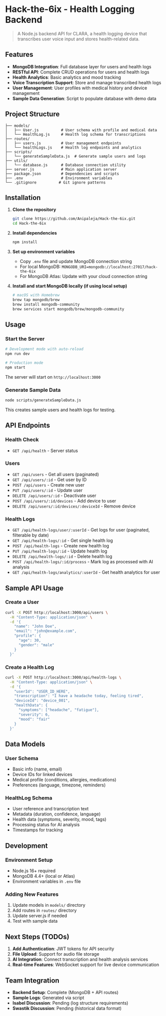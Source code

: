 # Hack-the-6ix - Health Logging Backend

> A Node.js backend API for CLARA, a health logging device that transcribes user voice input and stores health-related data.

## Features

- **MongoDB Integration**: Full database layer for users and health logs
- **RESTful API**: Complete CRUD operations for users and health logs  
- **Health Analytics**: Basic analytics and mood tracking
- **Voice Transcription Support**: Store and manage transcribed health logs
- **User Management**: User profiles with medical history and device management
- **Sample Data Generation**: Script to populate database with demo data

## Project Structure

```
├── models/
│   ├── User.js          # User schema with profile and medical data
│   └── HealthLog.js     # Health log schema for transcriptions
├── routes/
│   ├── users.js         # User management endpoints
│   └── healthLogs.js    # Health log endpoints and analytics
├── scripts/
│   └── generateSampleData.js  # Generate sample users and logs
├── utils/
│   └── database.js      # Database connection utility
├── server.js            # Main application server
├── package.json         # Dependencies and scripts
├── .env                 # Environment variables
└── .gitignore          # Git ignore patterns
```

## Installation

1. **Clone the repository**
   ```bash
   git clone https://github.com/Anipaleja/Hack-the-6ix.git
   cd Hack-the-6ix
   ```

2. **Install dependencies**
   ```bash
   npm install
   ```

3. **Set up environment variables**
   - Copy `.env` file and update MongoDB connection string
   - For local MongoDB: `MONGODB_URI=mongodb://localhost:27017/hack-the-6ix`
   - For MongoDB Atlas: Update with your cloud connection string

4. **Install and start MongoDB locally (if using local setup)**
   ```bash
   # macOS with Homebrew
   brew tap mongodb/brew
   brew install mongodb-community
   brew services start mongodb/brew/mongodb-community
   ```

## Usage

### Start the Server

```bash
# Development mode with auto-reload
npm run dev

# Production mode
npm start
```

The server will start on `http://localhost:3000`

### Generate Sample Data

```bash
node scripts/generateSampleData.js
```

This creates sample users and health logs for testing.

## API Endpoints

### Health Check
- `GET /api/health` - Server status

### Users
- `GET /api/users` - Get all users (paginated)
- `GET /api/users/:id` - Get user by ID
- `POST /api/users` - Create new user
- `PUT /api/users/:id` - Update user
- `DELETE /api/users/:id` - Deactivate user
- `POST /api/users/:id/devices` - Add device to user
- `DELETE /api/users/:id/devices/:deviceId` - Remove device

### Health Logs
- `GET /api/health-logs/user/:userId` - Get logs for user (paginated, filterable by date)
- `GET /api/health-logs/:id` - Get single health log
- `POST /api/health-logs` - Create new health log
- `PUT /api/health-logs/:id` - Update health log
- `DELETE /api/health-logs/:id` - Delete health log
- `POST /api/health-logs/:id/process` - Mark log as processed with AI analysis
- `GET /api/health-logs/analytics/:userId` - Get health analytics for user

## Sample API Usage

### Create a User
```bash
curl -X POST http://localhost:3000/api/users \
  -H "Content-Type: application/json" \
  -d '{
    "name": "John Doe",
    "email": "john@example.com",
    "profile": {
      "age": 30,
      "gender": "male"
    }
  }'
```

### Create a Health Log
```bash
curl -X POST http://localhost:3000/api/health-logs \
  -H "Content-Type: application/json" \
  -d '{
    "userId": "USER_ID_HERE",
    "transcription": "I have a headache today, feeling tired",
    "deviceId": "device_001",
    "healthData": {
      "symptoms": ["headache", "fatigue"],
      "severity": 6,
      "mood": "fair"
    }
  }'
```

## Data Models

### User Schema
- Basic info (name, email)
- Device IDs for linked devices
- Medical profile (conditions, allergies, medications)
- Preferences (language, timezone, reminders)

### HealthLog Schema
- User reference and transcription text
- Metadata (duration, confidence, language)
- Health data (symptoms, severity, mood, tags)
- Processing status for AI analysis
- Timestamps for tracking

## Development

### Environment Setup
- Node.js 16+ required
- MongoDB 4.4+ (local or Atlas)
- Environment variables in `.env` file

### Adding New Features
1. Update models in `models/` directory
2. Add routes in `routes/` directory  
3. Update server.js if needed
4. Test with sample data

## Next Steps (TODOs)

1. **Add Authentication**: JWT tokens for API security
2. **File Upload**: Support for audio file storage
3. **AI Integration**: Connect transcription and health analysis services
4. **Real-time Features**: WebSocket support for live device communication

## Team Integration

- **Backend Setup**: Complete (MongoDB + API routes)
- **Sample Logs**: Generated via script
- **Isabel Discussion**: Pending (log structure requirements)
- **Swastik Discussion**: Pending (historical data format)
